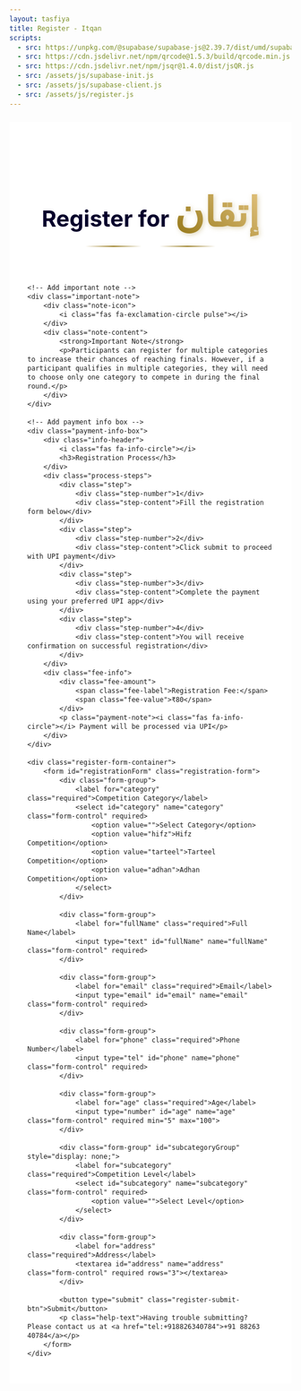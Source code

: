 ```yaml
---
layout: tasfiya
title: Register - Itqan
scripts:
  - src: https://unpkg.com/@supabase/supabase-js@2.39.7/dist/umd/supabase.js
  - src: https://cdn.jsdelivr.net/npm/qrcode@1.5.3/build/qrcode.min.js
  - src: https://cdn.jsdelivr.net/npm/jsqr@1.4.0/dist/jsQR.js
  - src: /assets/js/supabase-init.js
  - src: /assets/js/supabase-client.js
  - src: /assets/js/register.js
---
```


<div class="register-page">
    <div class="register-header">
        <h1 class="text-center">Register for <span class="thuluth-text">إتقان</span></h1>
        <div class="header-decoration">
            <span class="decoration-line"></span>
            <i class="fas fa-star"></i>
            <span class="decoration-line"></span>
        </div>
    </div>
    
    <!-- Add important note -->
    <div class="important-note">
        <div class="note-icon">
            <i class="fas fa-exclamation-circle pulse"></i>
        </div>
        <div class="note-content">
            <strong>Important Note</strong>
            <p>Participants can register for multiple categories to increase their chances of reaching finals. However, if a participant qualifies in multiple categories, they will need to choose only one category to compete in during the final round.</p>
        </div>
    </div>
    
    <!-- Add payment info box -->
    <div class="payment-info-box">
        <div class="info-header">
            <i class="fas fa-info-circle"></i>
            <h3>Registration Process</h3>
        </div>
        <div class="process-steps">
            <div class="step">
                <div class="step-number">1</div>
                <div class="step-content">Fill the registration form below</div>
            </div>
            <div class="step">
                <div class="step-number">2</div>
                <div class="step-content">Click submit to proceed with UPI payment</div>
            </div>
            <div class="step">
                <div class="step-number">3</div>
                <div class="step-content">Complete the payment using your preferred UPI app</div>
            </div>
            <div class="step">
                <div class="step-number">4</div>
                <div class="step-content">You will receive confirmation on successful registration</div>
            </div>
        </div>
        <div class="fee-info">
            <div class="fee-amount">
                <span class="fee-label">Registration Fee:</span>
                <span class="fee-value">₹80</span>
            </div>
            <p class="payment-note"><i class="fas fa-info-circle"></i> Payment will be processed via UPI</p>
        </div>
    </div>

    <div class="register-form-container">
        <form id="registrationForm" class="registration-form">
            <div class="form-group">
                <label for="category" class="required">Competition Category</label>
                <select id="category" name="category" class="form-control" required>
                    <option value="">Select Category</option>
                    <option value="hifz">Hifz Competition</option>
                    <option value="tarteel">Tarteel Competition</option>
                    <option value="adhan">Adhan Competition</option>
                </select>
            </div>

            <div class="form-group">
                <label for="fullName" class="required">Full Name</label>
                <input type="text" id="fullName" name="fullName" class="form-control" required>
            </div>
            
            <div class="form-group">
                <label for="email" class="required">Email</label>
                <input type="email" id="email" name="email" class="form-control" required>
            </div>
            
            <div class="form-group">
                <label for="phone" class="required">Phone Number</label>
                <input type="tel" id="phone" name="phone" class="form-control" required>
            </div>
            
            <div class="form-group">
                <label for="age" class="required">Age</label>
                <input type="number" id="age" name="age" class="form-control" required min="5" max="100">
            </div>

            <div class="form-group" id="subcategoryGroup" style="display: none;">
                <label for="subcategory" class="required">Competition Level</label>
                <select id="subcategory" name="subcategory" class="form-control" required>
                    <option value="">Select Level</option>
                </select>
            </div>
            
            <div class="form-group">
                <label for="address" class="required">Address</label>
                <textarea id="address" name="address" class="form-control" required rows="3"></textarea>
            </div>
            
            <button type="submit" class="register-submit-btn">Submit</button>
            <p class="help-text">Having trouble submitting? Please contact us at <a href="tel:+918826340784">+91 88263 40784</a></p>
        </form>
    </div>
</div>

<!-- Add success/error message container -->
<div class="message-container">
    <div class="success-message" style="display: none;">
        <i class="fas fa-check-circle"></i>
        <span class="message-text"></span>
    </div>
    <div class="error-message" style="display: none;">
        <i class="fas fa-exclamation-circle"></i>
        <span class="message-text"></span>
    </div>
</div>

<style>
.register-page {
    max-width: 800px;
    margin: 2rem auto;
    padding: 2.5rem;
    position: relative;
    background: #ffffff;
}

.register-page h1 {
    color: #07002c;
    text-shadow: none;
}

/* Add Thuluth font */
@import url('https://fonts.googleapis.com/css2?family=Amiri:wght@400;700&display=swap');

.thuluth-text {
    font-family: 'Amiri', serif;
    font-size: 1.8em;
    background: linear-gradient(45deg, #957718, #e2c27d);
    -webkit-background-clip: text;
    -webkit-text-fill-color: transparent;
    text-shadow: none;
    font-weight: 700;
    filter: drop-shadow(2px 2px 4px rgba(149, 119, 24, 0.3));
    display: inline-block;
}

@media (min-width: 1200px) {
    .register-page {
        max-width: 900px;
        padding: 3rem;
    }

    .register-header h1 {
        font-size: 2.8rem;
    }

    .thuluth-text {
        font-size: 2em;
    }

    .important-note {
        padding: 2rem;
    }

    .process-steps {
        gap: 2rem;
    }

    .step {
        padding: 1.5rem;
    }

    .fee-amount {
        font-size: 2rem;
    }
}

@media (min-width: 992px) and (max-width: 1199px) {
    .register-page {
        max-width: 800px;
        padding: 2.5rem;
    }

    .register-header h1 {
        font-size: 2.5rem;
    }

    .important-note {
        padding: 1.8rem;
    }
}

@media (min-width: 768px) and (max-width: 991px) {
    .register-page {
        max-width: 700px;
        padding: 2rem;
        margin: 1.5rem auto;
    }

    .register-header h1 {
        font-size: 2.2rem;
    }

    .important-note {
        padding: 1.5rem;
        margin: 1.5rem auto;
    }

    .process-steps {
        gap: 1.2rem;
    }

    .step {
        padding: 1.2rem;
    }

    .fee-amount {
        font-size: 1.6rem;
    }
}

@media (min-width: 576px) and (max-width: 767px) {
    .register-page {
        max-width: 100%;
        padding: 1.5rem;
        margin: 1rem;
    }

    .register-header h1 {
        font-size: 2rem;
    }

    .thuluth-text {
        font-size: 1.5em;
    }

    .important-note {
        padding: 1.2rem;
        margin: 1.2rem auto;
        flex-direction: column;
        text-align: center;
    }

    .note-icon {
        margin: 0 auto 1rem;
    }

    .process-steps {
        gap: 1rem;
    }

    .step {
        padding: 1rem;
    }

    .fee-amount {
        font-size: 1.4rem;
    }

    .form-group {
        margin-bottom: 1.2rem;
    }
}

@media (max-width: 575px) {
    .register-page {
        max-width: 100%;
        padding: 1rem;
        margin: 0.5rem;
    }

    .register-header h1 {
        font-size: 1.8rem;
        text-align: center;
    }

    .thuluth-text {
        font-size: 1.3em;
    }

    .header-decoration {
        margin: 0.8rem 0;
    }

    .decoration-line {
        width: 60px;
    }

    .important-note {
        padding: 1rem;
        margin: 1rem auto;
        flex-direction: column;
        text-align: center;
        gap: 0.8rem;
    }

    .note-icon {
        margin: 0 auto 0.8rem;
        width: 35px;
        height: 35px;
    }

    .note-content strong {
        font-size: 1rem;
    }

    .note-content p {
        font-size: 0.9rem;
    }

    .process-steps {
        gap: 0.8rem;
    }

    .step {
        padding: 0.8rem;
    }

    .step-number {
        width: 30px;
        height: 30px;
        font-size: 0.9rem;
    }

    .step-content {
        font-size: 0.9rem;
    }

    .fee-amount {
        font-size: 1.3rem;
        flex-direction: column;
        gap: 0.3rem;
    }

    .form-group {
        margin-bottom: 1rem;
    }

    .form-group label {
        font-size: 0.9rem;
        margin-bottom: 0.3rem;
    }

    .form-control {
        padding: 0.6rem;
        font-size: 0.9rem;
    }

    .register-submit-btn {
        padding: 0.8rem;
        font-size: 0.9rem;
    }

    .help-text {
        font-size: 0.8rem;
        margin-top: 0.8rem;
    }

    .message-container {
        padding: 0.5rem;
    }

    .success-message,
    .error-message {
        padding: 1rem;
        margin: 0.5rem auto;
        font-size: 0.9rem;
    }
}

.register-form-container {
    background: #ffffff;
    padding: 2rem;
    border-radius: 15px;
    border: 1px solid rgba(16, 3, 47, 0.1);
    box-shadow: 0 8px 32px rgba(16, 3, 47, 0.05);
}

.registration-form {
    display: grid;
    gap: 1.5rem;
}

.form-group {
    position: relative;
    transition: all 0.3s ease;
    opacity: 1;
    transform: translateY(0);
}

.form-group.hidden {
    opacity: 0;
    transform: translateY(-10px);
    pointer-events: none;
}

.form-group label {
    display: block;
    margin-bottom: 0.5rem;
    color: #07002c;
    font-weight: 500;
}

.form-group label.required::after {
    content: '*';
    color: #957718;
    margin-left: 4px;
    font-size: 1.2em;
    background: linear-gradient(45deg, #957718, #e2c27d);
    -webkit-background-clip: text;
    -webkit-text-fill-color: transparent;
    filter: drop-shadow(0px 0px 1px rgba(149, 119, 24, 0.3));
}

.form-control {
    width: 100%;
    padding: 0.75rem 1rem;
    background: #ffffff;
    border: 1px solid rgba(16, 3, 47, 0.1);
    border-radius: 8px;
    color: #07002c;
    transition: all 0.3s ease;
}

.form-control:focus {
    outline: none;
    border-color: #957718;
    box-shadow: 0 0 0 2px rgba(149, 119, 24, 0.2);
    background: #ffffff;
}

.form-control:disabled {
    background: rgba(16, 3, 47, 0.05);
    cursor: not-allowed;
}

select.form-control {
    appearance: none;
    background-image: url("data:image/svg+xml,%3Csvg xmlns='http://www.w3.org/2000/svg' width='12' height='12' fill='%23957718' viewBox='0 0 16 16'%3E%3Cpath d='M8 11l-7-7h14l-7 7z'/%3E%3C/svg%3E");
    background-repeat: no-repeat;
    background-position: right 1rem center;
    padding-right: 2.5rem;
}

[dir="rtl"] select.form-control {
    background-position: left 1rem center;
    padding-right: 1rem;
    padding-left: 2.5rem;
}

.register-submit-btn {
    background: linear-gradient(45deg, #957718, #e2c27d);
    color: #ffffff;
    border: none;
    padding: 1rem 2rem;
    border-radius: 50px;
    font-weight: 600;
    cursor: pointer;
    transition: all 0.3s ease;
    width: 100%;
    margin-top: 1rem;
    font-family: -apple-system, BlinkMacSystemFont, 'Segoe UI', Roboto, 'Helvetica Neue', Arial, sans-serif;
    letter-spacing: 0.5px;
}

.register-submit-btn:hover {
    transform: translateY(-2px);
    box-shadow: 0 6px 20px rgba(149, 119, 24, 0.3);
    background: linear-gradient(45deg, #8b6e17, #d4b76f);
}

.register-submit-btn:active {
    transform: translateY(0);
}

/* RTL Support */
[dir="rtl"] .register-page {
    font-family: 'Mehr Nastaleeq', 'Jameel Noori Nastaleeq', 'Noto Nastaliq Urdu', sans-serif;
}

[dir="rtl"] .form-group label {
    font-size: 1.2rem;
}

[dir="rtl"] .form-control {
    font-family: 'Mehr Nastaleeq', 'Jameel Noori Nastaleeq', 'Noto Nastaliq Urdu', sans-serif;
    font-size: 1.1rem;
    line-height: 1.8;
}

/* Add animation for form groups */
@keyframes slideDown {
    from {
        opacity: 0;
        transform: translateY(-10px);
    }
    to {
        opacity: 1;
        transform: translateY(0);
    }
}

.form-group {
    animation: slideDown 0.3s ease-out forwards;
}

/* Add styles for success/error messages */
.message-container {
    position: fixed;
    top: 0;
    left: 0;
    right: 0;
    bottom: 0;
    background: rgba(0, 0, 0, 0.5);
    display: none;
    align-items: flex-start;
    justify-content: center;
    z-index: 1000;
    padding: 76px 1rem 1rem 1rem; /* Added top padding to account for navbar */
    overflow-y: auto;
}

.success-message,
.error-message,
.payment-module {
    position: relative;
    background: white;
    border-radius: 16px;
    padding: 1.5rem;
    width: 100%;
    max-width: 400px;
    margin: 0 auto;
    animation: slideIn 0.3s ease-out;
    box-shadow: 0 8px 32px rgba(0, 0, 0, 0.1);
}

@keyframes slideIn {
    from {
        opacity: 0;
        transform: translateY(20px);
    }
    to {
        opacity: 1;
        transform: translateY(0);
    }
}

/* Payment module specific styles */
.payment-module {
    background: #ffffff;
    padding: 1.5rem;
    border-radius: 15px;
    box-shadow: 0 4px 6px rgba(0, 0, 0, 0.1);
    margin: 0 auto 1rem auto;
    width: calc(100% - 2rem);
    max-width: 400px;
    position: relative;
    border: 1px solid rgba(204, 140, 37, 0.2);
    background: linear-gradient(to bottom, rgba(255, 255, 255, 0.95), rgba(255, 255, 255, 0.98));
}

.payment-header {
    text-align: center;
    margin-bottom: 1.5rem;
    padding-bottom: 1rem;
    border-bottom: 1px solid rgba(204, 140, 37, 0.2);
}

.payment-header h3 {
    color: #957718;
    font-size: 1.3rem;
    margin: 0;
    font-weight: 600;
}

.payment-module-amount {
    font-size: 1.8rem;
    font-weight: 600;
    color: #07002c;
    margin: 0.5rem 0;
}

.upi-button-container {
    display: flex;
    flex-direction: column;
    align-items: center;
    margin: 1.5rem 0;
    text-align: center;
}

.upi-app-button {
    display: flex;
    flex-direction: column;
    align-items: center;
    justify-content: center;
    padding: 1.5rem;
    border: 1px solid rgba(204, 140, 37, 0.2);
    border-radius: 12px;
    background: white;
    transition: all 0.3s ease;
    width: 100%;
    max-width: 300px;
    cursor: pointer;
    gap: 0.75rem;
}

.upi-app-button:hover {
    transform: translateY(-2px);
    box-shadow: 0 4px 12px rgba(0, 0, 0, 0.1);
    background: #f8f9fa;
}

.pay-using-text {
    font-size: 1rem;
    color: #333;
    margin: 0;
}

.upi-logo {
    height: 40px;
    width: auto;
    object-fit: contain;
    margin: 0;
    display: block;
}

.payment-module-footer {
    margin-top: 2rem;
    padding-top: 1rem;
    border-top: 1px solid rgba(0, 0, 0, 0.1);
    font-size: 0.9em;
    color: #666;
}

.transaction-info {
    display: flex;
    justify-content: space-between;
    margin-bottom: 0.5rem;
}

@media (max-width: 600px) {
    .upi-buttons-container {
        grid-template-columns: repeat(2, 1fr);
        gap: 0.8rem;
    }
    
    .payment-module {
        margin: 1rem;
        padding: 1rem;
    }
}

@media (max-width: 360px) {
    .upi-buttons-container {
        grid-template-columns: 1fr;
    }
}

/* Success message styles */
.payment-success {
    background: #e8f5e9;
    border: 1px solid #81c784;
    border-radius: 12px;
    padding: 2rem;
    text-align: center;
    margin: 0 auto 1rem auto; /* Added bottom margin */
    max-width: 600px;
}

.payment-success i {
    color: #43a047;
    font-size: 3rem;
    margin-bottom: 1rem;
}

.payment-success h3 {
    color: #2e7d32;
    margin-bottom: 1rem;
}

.payment-success .transaction-details {
    background: white;
    padding: 1rem;
    border-radius: 8px;
    margin-top: 1rem;
    text-align: left;
}

.qr-container {
    text-align: center;
    margin: 1rem 0;
    padding: 1rem;
    background: #f8f9fa;
    border-radius: 8px;
}

.qr-container canvas {
    max-width: 200px;
    margin: 0 auto;
    display: block;
}

.payment-options {
    display: flex;
    flex-direction: column;
    align-items: center;
    gap: 1.5rem;
    margin-top: 1rem;
}

.qr-code-container {
    text-align: center;
    padding: 2rem;
    border-radius: 12px;
    background: #ffffff;
    box-shadow: 0 4px 12px rgba(149, 119, 24, 0.1);
    position: relative;
    overflow: hidden;
    max-width: 350px;
    margin: 0 auto;
}

.qr-code-container img {
    display: block;
    width: 250px;
    height: 250px;
    margin: 0 auto;
    transition: all 0.3s ease;
    filter: blur(3px);
}

.qr-code-container.active img {
    filter: blur(0);
}

.qr-code-blur {
    position: absolute;
    top: 0;
    left: 0;
    right: 0;
    bottom: 0;
    display: flex;
    flex-direction: column;
    align-items: center;
    justify-content: center;
    background: rgba(255, 255, 255, 0.9);
    transition: all 0.3s ease;
}

.qr-code-container.active .qr-code-blur {
    opacity: 0;
    pointer-events: none;
}

.qr-code-blur-text {
    font-size: 1.2rem;
    color: #957718;
    margin-bottom: 1rem;
    font-weight: 500;
}

.qr-code-blur-button {
    background: linear-gradient(45deg, #957718, #e2c27d);
    color: white;
    border: none;
    padding: 0.75rem 2rem;
    border-radius: 50px;
    font-weight: 500;
    cursor: pointer;
    transition: all 0.3s ease;
    font-size: 1rem;
    box-shadow: 0 4px 12px rgba(149, 119, 24, 0.15);
}

.qr-code-blur-button:hover {
    transform: translateY(-2px);
    box-shadow: 0 6px 16px rgba(149, 119, 24, 0.25);
    background: linear-gradient(45deg, #8b6e17, #d4b76f);
}

.qr-actions {
    margin: 1.5rem auto;
    text-align: center;
    max-width: 350px;
}

.download-qr-btn {
    background: linear-gradient(45deg, #957718, #e2c27d);
    color: white;
    border: none;
    padding: 0.75rem 2rem;
    border-radius: 50px;
    font-weight: 500;
    cursor: pointer;
    transition: all 0.3s ease;
    display: inline-flex;
    align-items: center;
    gap: 0.75rem;
    font-size: 1rem;
    box-shadow: 0 4px 12px rgba(149, 119, 24, 0.15);
}

.download-qr-btn:hover {
    transform: translateY(-2px);
    box-shadow: 0 6px 16px rgba(149, 119, 24, 0.25);
    background: linear-gradient(45deg, #8b6e17, #d4b76f);
}

.download-qr-btn:active {
    transform: translateY(0);
}

.download-qr-btn i {
    font-size: 1.2rem;
}

.payment-instructions {
    margin: 1.5rem auto;
    padding: 1.5rem;
    border-radius: 12px;
    background: #f8f9fa;
    border: 1px solid rgba(204, 140, 37, 0.2);
    max-width: 350px;
}

.payment-instructions h4 {
    color: #957718;
    margin-bottom: 1.5rem;
    font-size: 1.2rem;
    text-align: center;
    font-weight: 600;
}

.payment-instructions ol {
    padding-left: 1.5rem;
    margin-bottom: 0;
    list-style-position: outside;
}

.payment-instructions li {
    margin-bottom: 1rem;
    color: #333;
    line-height: 1.6;
    padding-left: 0.5rem;
}

.payment-instructions li:last-child {
    margin-bottom: 0;
}

@media (max-width: 768px) {
    .qr-code-container {
        padding: 1.5rem;
        margin: 0 1rem;
    }

    .qr-code-container img {
        width: 200px;
        height: 200px;
    }

    .qr-actions {
        margin: 1.25rem 1rem;
    }

    .payment-instructions {
        margin: 1.25rem 1rem;
        padding: 1.25rem;
    }

    .payment-instructions h4 {
        font-size: 1.1rem;
        margin-bottom: 1.25rem;
    }

    .payment-instructions li {
        font-size: 0.95rem;
        margin-bottom: 0.8rem;
    }

    .download-qr-btn {
        padding: 0.7rem 1.75rem;
        font-size: 0.95rem;
    }
}

.payment-info-box {
    background: linear-gradient(to bottom, rgba(255, 248, 225, 0.5), rgba(255, 248, 225, 0.8));
    border: 1px solid rgba(204, 140, 37, 0.2);
    border-radius: 12px;
    padding: 1.5rem;
    margin-bottom: 2rem;
    box-shadow: 0 4px 12px rgba(149, 119, 24, 0.1);
}

.payment-info-box h3 {
    color: #957718;
    font-size: 1.3rem;
    margin-bottom: 1rem;
    display: flex;
    align-items: center;
    gap: 0.5rem;
}

.payment-info-box h3 i {
    color: #957718;
}

.payment-info-box ol {
    padding-left: 1.5rem;
    margin-bottom: 1.5rem;
}

.payment-info-box li {
    color: #333;
    margin-bottom: 0.5rem;
    line-height: 1.6;
}

.fee-info {
    margin-top: 1rem;
    padding-top: 1rem;
    border-top: 1px solid rgba(204, 140, 37, 0.2);
}

.fee-info p {
    margin: 0.25rem 0;
    color: #333;
}

.fee-info p strong {
    color: #957718;
}

/* Enhanced Header Styles */
.register-header {
    text-align: center;
    margin-bottom: 2rem;
    padding: 2rem 0;
}

.register-header h1 {
    font-size: 2.5rem;
    color: #07002c;
    margin-bottom: 1rem;
}

.header-decoration {
    display: flex;
    align-items: center;
    justify-content: center;
    gap: 1rem;
    margin-top: 1rem;
}

.decoration-line {
    height: 2px;
    width: 100px;
    background: linear-gradient(90deg, transparent, #957718, transparent);
}

.header-decoration .fa-star {
    color: #957718;
    font-size: 1.2rem;
}

/* Enhanced Important Note Styles */
.important-note {
    background: linear-gradient(135deg, rgba(149, 119, 24, 0.05), rgba(226, 194, 125, 0.1));
    border: none;
    border-radius: 15px;
    padding: 1.5rem;
    margin: 2rem auto;
    display: flex;
    gap: 1.5rem;
    align-items: flex-start;
    box-shadow: 0 4px 15px rgba(149, 119, 24, 0.1);
    position: relative;
    overflow: hidden;
    max-width: 800px;
}

.important-note::before {
    content: '';
    position: absolute;
    top: 0;
    left: 0;
    width: 4px;
    height: 100%;
    background: linear-gradient(to bottom, #957718, #e2c27d);
    border-radius: 4px 0 0 4px;
}

.note-icon {
    flex-shrink: 0;
    width: 40px;
    height: 40px;
    background: linear-gradient(45deg, #957718, #e2c27d);
    border-radius: 50%;
    display: flex;
    align-items: center;
    justify-content: center;
}

.note-icon i {
    color: white;
    font-size: 1.2rem;
}

.note-content {
    flex: 1;
}

.note-content strong {
    display: block;
    color: #957718;
    font-size: 1.1rem;
    margin-bottom: 0.5rem;
    font-family: 'Almarena Mono', monospace;
}

.note-content p {
    color: #07002c;
    font-size: 0.95rem;
    line-height: 1.6;
    margin: 0;
}

@keyframes pulse {
    0% { transform: scale(1); }
    50% { transform: scale(1.1); }
    100% { transform: scale(1); }
}

.pulse {
    animation: pulse 2s infinite;
}

/* Enhanced Payment Info Box Styles */
.payment-info-box {
    background: #ffffff;
    border-radius: 20px;
    padding: 2rem;
    margin: 2rem auto;
    box-shadow: 0 8px 25px rgba(149, 119, 24, 0.08);
    border: 1px solid rgba(149, 119, 24, 0.1);
    max-width: 800px;
}

.info-header {
    display: flex;
    align-items: center;
    gap: 1rem;
    margin-bottom: 2rem;
    padding-bottom: 1rem;
    border-bottom: 1px solid rgba(149, 119, 24, 0.1);
}

.info-header i {
    font-size: 1.8rem;
    color: #957718;
}

.info-header h3 {
    color: #07002c;
    font-size: 1.5rem;
    margin: 0;
    font-family: 'Almarena Mono', monospace;
}

.process-steps {
    display: grid;
    gap: 1.5rem;
}

.step {
    display: flex;
    align-items: center;
    gap: 1.5rem;
    padding: 1rem;
    background: linear-gradient(135deg, rgba(149, 119, 24, 0.03), rgba(226, 194, 125, 0.05));
    border-radius: 12px;
    transition: all 0.3s ease;
}

.step:hover {
    transform: translateX(5px);
    background: linear-gradient(135deg, rgba(149, 119, 24, 0.05), rgba(226, 194, 125, 0.08));
}

.step-number {
    width: 35px;
    height: 35px;
    background: linear-gradient(45deg, #957718, #e2c27d);
    border-radius: 50%;
    display: flex;
    align-items: center;
    justify-content: center;
    color: white;
    font-weight: bold;
    font-size: 1.1rem;
    flex-shrink: 0;
}

.step-content {
    color: #07002c;
    font-size: 1rem;
    line-height: 1.5;
}

.fee-info {
    margin-top: 2rem;
    padding-top: 1.5rem;
    border-top: 1px solid rgba(149, 119, 24, 0.1);
}

.fee-amount {
    display: flex;
    align-items: center;
    justify-content: center;
    gap: 1rem;
    margin-bottom: 0.5rem;
}

.fee-label {
    color: #07002c;
    font-weight: 600;
    font-size: 1.1rem;
}

.fee-value {
    color: #957718;
    font-size: 1.8rem;
    font-weight: bold;
    font-family: 'Almarena Mono', monospace;
}

.payment-note {
    text-align: center;
    color: #666;
    font-size: 0.9rem;
    margin: 0.5rem 0 0 0;
    display: flex;
    align-items: center;
    justify-content: center;
    gap: 0.5rem;
}

.payment-note i {
    color: #957718;
}

@media (max-width: 768px) {
    .register-header h1 {
        font-size: 2rem;
    }

    .decoration-line {
        width: 60px;
    }

    .important-note {
        padding: 1.25rem;
        gap: 1rem;
        margin: 1.5rem 1rem;
    }

    .note-icon {
        width: 35px;
        height: 35px;
    }

    .note-content strong {
        font-size: 1rem;
    }

    .note-content p {
        font-size: 0.9rem;
    }

    .payment-info-box {
        padding: 1.5rem;
        margin: 1.5rem 1rem;
    }

    .info-header {
        margin-bottom: 1.5rem;
    }

    .info-header i {
        font-size: 1.5rem;
    }

    .info-header h3 {
        font-size: 1.3rem;
    }

    .step {
        padding: 0.8rem;
        gap: 1rem;
    }

    .step-number {
        width: 30px;
        height: 30px;
        font-size: 1rem;
    }

    .step-content {
        font-size: 0.9rem;
    }

    .fee-amount {
        flex-direction: column;
        gap: 0.5rem;
    }

    .fee-label {
        font-size: 1rem;
    }

    .fee-value {
        font-size: 1.5rem;
    }
}

@media (max-width: 480px) {
    .register-header h1 {
        font-size: 1.8rem;
    }

    .decoration-line {
        width: 40px;
    }

    .important-note {
        padding: 1rem;
    }

    .payment-info-box {
        padding: 1.25rem;
    }

    .step {
        padding: 0.7rem;
    }

    .step-content {
        font-size: 0.85rem;
    }
}

/* Additional responsive improvements */
.register-form-container {
    transition: all 0.3s ease;
}

.form-control:focus {
    box-shadow: 0 0 0 2px rgba(149, 119, 24, 0.2);
}

.register-submit-btn {
    transition: all 0.3s ease;
}

.register-submit-btn:hover {
    transform: translateY(-2px);
    box-shadow: 0 4px 15px rgba(149, 119, 24, 0.2);
}
</style>

<script type="module">
import { getClient, submitRegistration, checkEmailExists } from '/assets/js/supabase-client.js';

// First ensure jsQR is loaded
let jsQRLoaded = false;

function loadJsQR() {
    return new Promise((resolve, reject) => {
        if (typeof jsQR !== 'undefined') {
            jsQRLoaded = true;
            resolve();
            return;
        }

        const script = document.createElement('script');
        script.src = 'https://cdn.jsdelivr.net/npm/jsqr@1.4.0/dist/jsQR.js';
        script.onload = () => {
            jsQRLoaded = true;
            resolve();
        };
        script.onerror = () => {
            reject(new Error('Failed to load jsQR library'));
        };
        document.head.appendChild(script);
    });
}

// Make updateSubcategories available globally
window.updateSubcategories = function() {
    const category = document.getElementById('category').value;
    const subcategoryGroup = document.getElementById('subcategoryGroup');
    const subcategory = document.getElementById('subcategory');
    const age = document.getElementById('age').value;

    // Initially hide the subcategory group
    subcategoryGroup.style.display = 'none';
    
    // Clear existing options
    subcategory.innerHTML = '<option value="">Select Level</option>';

    // Only proceed if both category and age are selected
    if (category && age) {
        const ageNum = parseInt(age);
        
        if (category === 'hifz') {
            subcategoryGroup.style.display = 'block';
            if (ageNum < 17) {
                subcategory.innerHTML += '<option value="1juz">1 Juz</option>';
            } else {
                subcategory.innerHTML += `
                    <option value="2juz">2 Juz</option>
                    <option value="full">Full Quran</option>
                `;
            }
        } else if (category === 'tarteel' || category === 'adhan') {
            subcategoryGroup.style.display = 'block';
            subcategory.innerHTML += '<option value="open">Open Age</option>';
        }
    }
};

// Function to handle payment display
async function handlePaymentDisplay(formData) {
    const paymentHtml = `
        <div class="payment-module">
            <div class="payment-header">
                <h3>Complete Your Payment</h3>
                <div class="payment-module-amount">₹80.00</div>
            </div>
            <div class="payment-options">
                <div class="qr-code-container" id="qrCodeContainer">
                    <img src="/assets/img/islamic/payment-qr.svg" alt="UPI QR Code">
                    <div class="qr-code-blur">
                        <p class="qr-code-blur-text">Pay using QR Code</p>
                        <button class="qr-code-blur-button" onclick="showQRAndPay()">View & Pay</button>
                    </div>
                </div>
            </div>
            
            <div class="verification-section">
                <h4>Verify Your Payment</h4>
                <form id="paymentVerificationForm" class="verification-form">
                    <div class="form-group">
                        <label for="upiReference" class="required">UPI Transaction Reference ID</label>
                        <input type="text" id="upiReference" class="form-control" required 
                               placeholder="Enter the UPI reference ID from your payment">
                    </div>
                    <button type="submit" class="register-submit-btn">Complete Registration</button>
                </form>
            </div>
        </div>
    `;
    
    return { paymentHtml };
}

// Update the global functions to handle QR display
window.showQRAndPay = function() {
    const qrContainer = document.getElementById('qrCodeContainer');
    qrContainer.classList.add('active');
    
    // Add download button and instructions after QR becomes visible
    const instructionsHtml = `
        <div class="qr-actions">
            <button onclick="downloadQR()" class="download-qr-btn">
                <i class="fas fa-download"></i>
                <span>Download QR</span>
            </button>
        </div>
        <div class="payment-instructions">
            <h4>Payment Instructions</h4>
            <ol>
                <li>Download or screenshot the QR code above</li>
                <li>Open your UPI app (GPay, PhonePe, Paytm, etc.)</li>
                <li>Select 'Scan QR' or 'Upload QR'</li>
                <li>Choose the downloaded QR from your gallery</li>
                <li>Verify the payment details and proceed</li>
                <li>After successful payment, enter the UPI reference ID below</li>
            </ol>
        </div>
    `;
    
    // Insert instructions after the QR container
    qrContainer.insertAdjacentHTML('afterend', instructionsHtml);
};

// Add function to download QR code
window.downloadQR = function() {
    const qrImage = document.querySelector('#qrCodeContainer img');
    
    // Create a canvas element
    const canvas = document.createElement('canvas');
    const ctx = canvas.getContext('2d');
    
    // Create a new image to properly load the SVG
    const img = new Image();
    img.crossOrigin = 'anonymous';  // Handle CORS if needed
    
    img.onload = function() {
        // Set canvas size to match image
        canvas.width = img.width;
        canvas.height = img.height;
        
        // Draw image on canvas
        ctx.drawImage(img, 0, 0);
        
        // Convert to PNG and download
        try {
            const pngUrl = canvas.toDataURL('image/png');
            const link = document.createElement('a');
            link.href = pngUrl;
            link.download = 'payment-qr.png';
            document.body.appendChild(link);
            link.click();
            document.body.removeChild(link);
        } catch (error) {
            console.error('Error converting to PNG:', error);
            alert('Failed to download QR code. Please try taking a screenshot instead.');
        }
    };
    
    img.onerror = function() {
        console.error('Error loading image');
        alert('Failed to load QR code. Please try taking a screenshot instead.');
    };
    
    // Set source to trigger loading
    img.src = qrImage.src;
};

// Initialize form
async function initializeForm() {
    try {
        // Wait for Supabase to be initialized
        const supabaseClient = await getClient();
        if (!supabaseClient) {
            throw new Error('Failed to get Supabase client');
        }

        // Add event listeners
        const form = document.getElementById('registrationForm');
        const ageInput = document.getElementById('age');
        const categorySelect = document.getElementById('category');
        const successMessage = document.querySelector('.success-message');
        const errorMessage = document.querySelector('.error-message');

        if (!form || !ageInput || !categorySelect) {
            throw new Error('Required form elements not found');
        }

        // Add event listeners for both age and category changes
        ageInput.addEventListener('change', window.updateSubcategories);
        ageInput.addEventListener('input', window.updateSubcategories);
        categorySelect.addEventListener('change', window.updateSubcategories);

        function showMessage(type, text, isPersistent = false) {
            const messageContainer = document.querySelector('.message-container');
            const messageElement = type === 'success' ? successMessage : errorMessage;
            const otherMessage = type === 'success' ? errorMessage : successMessage;
            
            messageElement.querySelector('.message-text').innerHTML = text;
            messageContainer.style.display = 'flex';
            messageElement.style.display = 'block';
            otherMessage.style.display = 'none';
            
            // Add click-outside handler
            messageContainer.onclick = function(e) {
                if (e.target === messageContainer) {
                    messageContainer.style.display = 'none';
                    if (!isPersistent) {
                        messageElement.style.display = 'none';
                    }
                }
            };
        }

        form.addEventListener('submit', async function(e) {
            e.preventDefault();
            
            const submitBtn = form.querySelector('.register-submit-btn');
            submitBtn.disabled = true;
            submitBtn.innerHTML = '<i class="fas fa-spinner fa-spin"></i> Processing...';
            
            try {
                // Validate required fields
                const requiredFields = form.querySelectorAll('[required]');
                for (const field of requiredFields) {
                    if (!field.value) {
                        throw new Error(`${field.name} is required`);
                    }
                }
                
                // Validate age
                const age = parseInt(form.age.value);
                if (age < 5 || age > 100) {
                    throw new Error('Age must be between 5 and 100');
                }
                
                // Validate phone number format
                const phone = form.phone.value;
                if (!/^\+?[\d\s-]{10,}$/.test(phone)) {
                    throw new Error('Please enter a valid phone number');
                }
                
                // Validate email format
                const email = form.email.value;
                if (!/^[^\s@]+@[^\s@]+\.[^\s@]+$/.test(email)) {
                    throw new Error('Please enter a valid email address');
                }

                // Check if email already exists for this category
                const { exists, error: emailCheckError } = await checkEmailExists(email, form.category.value);
                if (emailCheckError) throw emailCheckError;
                if (exists) {
                    throw new Error('You have already registered for this category');
                }
                
                const formData = {
                    full_name: form.fullName.value,
                    email: email,
                    phone: phone,
                    age: age,
                    category: form.category.value,
                    subcategory: form.subcategory.value,
                    address: form.address.value,
                    participant_type: 'individual'
                };

                // Show payment UI
                const { paymentHtml } = await handlePaymentDisplay(formData);
                showMessage('success', paymentHtml, true);
                
                // Store form data temporarily
                sessionStorage.setItem('pendingRegistration', JSON.stringify({
                    formData
                }));

                // Add event listener for verification form
                const verificationForm = document.getElementById('paymentVerificationForm');
                if (verificationForm) {
                    verificationForm.addEventListener('submit', async function(e) {
                        e.preventDefault();
                        const verifyBtn = verificationForm.querySelector('button[type="submit"]');
                        verifyBtn.disabled = true;
                        verifyBtn.innerHTML = '<i class="fas fa-spinner fa-spin"></i> Verifying...';

                        try {
                            const upiReference = document.getElementById('upiReference').value;
                            
                            // Get the pending registration data
                            const pendingReg = sessionStorage.getItem('pendingRegistration');
                            if (!pendingReg) throw new Error('No pending registration found');
                            
                            const { formData } = JSON.parse(pendingReg);
                            
                            // Add the payment verification details
                            formData.upi_reference = upiReference;
                            
                            // Submit the registration with payment details
                            const { data, error } = await submitRegistration(formData);
                            if (error) throw error;
                            
                            // Show success message
                            showMessage('success', `
                                <div class="payment-success">
                                    <i class="fas fa-check-circle"></i>
                                    <h3>Registration Successful!</h3>
                                    <p>Your details have been registered successfully. The team will contact you soon after verification.</p>
                                    <div class="transaction-details">
                                        <div class="transaction-info">
                                            <span>UPI Reference:</span>
                                            <span>${upiReference}</span>
                                        </div>
                                        <div class="transaction-info">
                                            <span>Amount Paid:</span>
                                            <span>₹80.00</span>
                                        </div>
                                        <div class="transaction-info">
                                            <span>Category:</span>
                                            <span>${formData.category}</span>
                                        </div>
                                    </div>
                                </div>
                            `, true);
                            
                            // Clear the pending registration
                            sessionStorage.removeItem('pendingRegistration');
                            
                        } catch (error) {
                            console.error('Verification error:', error);
                            showMessage('error', error.message || 'Failed to verify payment. Please contact support.');
                        } finally {
                            verifyBtn.disabled = false;
                            verifyBtn.innerHTML = 'Complete Registration';
                        }
                    });
                }
                
            } catch (error) {
                console.error('Error:', error);
                showMessage('error', error.message || 'Registration failed. Please try again later.');
            } finally {
                submitBtn.disabled = false;
                submitBtn.innerHTML = 'Submit';
            }
        });

        console.log('Registration form initialized successfully');
    } catch (error) {
        console.error('Failed to initialize registration form:', error);
        throw error;
    }
}

// Initialize when DOM is loaded
if (document.readyState === 'loading') {
    document.addEventListener('DOMContentLoaded', () => {
        initializeForm().catch(error => {
            console.error('Failed to initialize application:', error);
        });
    });
} else {
    initializeForm().catch(error => {
        console.error('Failed to initialize application:', error);
    });
}
</script> 